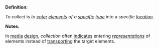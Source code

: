 **Definition:**

*To collect* is *to [enter](https://github.com/gcassel/Modular-Organization-Terminology/blob/master/terms/enter.md) [elements](https://github.com/gcassel/Modular-Organization-Terminology/blob/master/terms/element.md) of a [specific](https://github.com/gcassel/Modular-Organization-Terminology/blob/master/terms/specific.md) [type](https://github.com/gcassel/Modular-Organization-Terminology/blob/master/terms/type.md)* into a *specific [location](https://github.com/gcassel/Modular-Organization-Terminology/blob/master/terms/location.md)*.

**Notes:**

In [media](https://github.com/gcassel/Modular-Organization-Terminology/blob/master/terms/media.md) [design](https://github.com/gcassel/Modular-Organization-Terminology/blob/master/terms/design.md), *collection* often [indicates](https://github.com/gcassel/Modular-Organization-Terminology/blob/master/terms/indicate.md) entering *[representations](https://github.com/gcassel/Modular-Organization-Terminology/blob/master/terms/representation.md)* of elements instead of [transporting](https://github.com/gcassel/Modular-Organization-Terminology/blob/master/terms/transport.md) the target elements.
